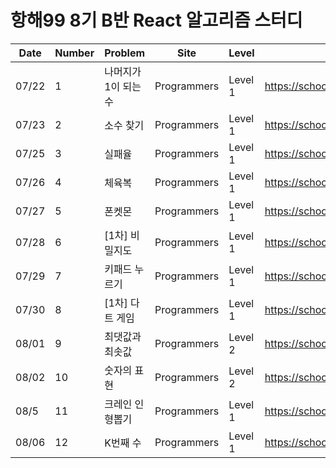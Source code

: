 # 항해99 8기 B반 React 알고리즘 스터디

|Date|Number|Problem|Site|Level|Link|
|---|--|-----|---|---|---|
|07/22|1|나머지가 1이 되는 수|Programmers|Level 1|https://school.programmers.co.kr/learn/courses/30/lessons/87389|
|07/23|2|소수 찾기|Programmers|Level 1|https://school.programmers.co.kr/learn/courses/30/lessons/12921|
|07/25|3|실패율|Programmers|Level 1|https://school.programmers.co.kr/learn/courses/30/lessons/42889|
|07/26|4|체육복|Programmers|Level 1|https://school.programmers.co.kr/learn/courses/30/lessons/42862|
|07/27|5|폰켓몬|Programmers|Level 1|https://school.programmers.co.kr/learn/courses/30/lessons/1845|
|07/28|6|[1차] 비밀지도|Programmers|Level 1|https://school.programmers.co.kr/learn/courses/30/lessons/17681|
|07/29|7|키패드 누르기|Programmers|Level 1|https://school.programmers.co.kr/learn/courses/30/lessons/67256|
|07/30|8|[1차] 다트 게임|Programmers|Level 1|https://school.programmers.co.kr/learn/courses/30/lessons/17682|
|08/01|9|최댓값과 최솟값|Programmers|Level 2|https://school.programmers.co.kr/learn/courses/30/lessons/12939|
|08/02|10|숫자의 표현|Programmers|Level 2|https://school.programmers.co.kr/learn/courses/30/lessons/12924|
|08/5|11|크레인 인형뽑기|Programmers|Level 1|https://school.programmers.co.kr/learn/courses/30/lessons/64061|
|08/06|12|K번째 수|Programmers|Level 1|https://school.programmers.co.kr/learn/courses/30/lessons/42748|